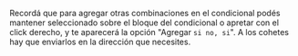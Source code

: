 Recordá que para agregar otras combinaciones en el condicional podés mantener seleccionado sobre el bloque del condicional o apretar con el click derecho, y te aparecerá la opción "Agregar `si no, si`". A los cohetes hay que enviarlos en la dirección que necesites.
